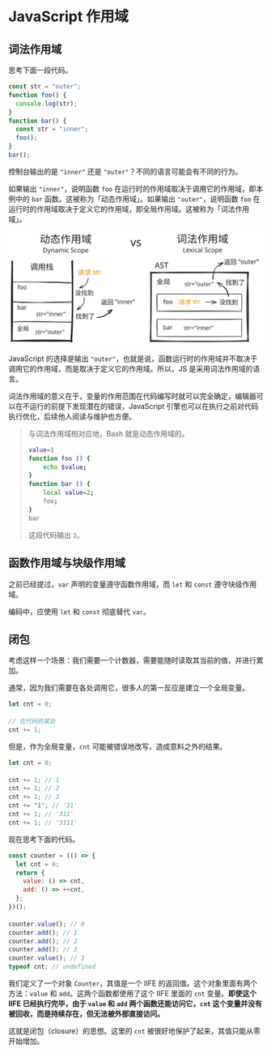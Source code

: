 # JavaScript 作用域

## 词法作用域

思考下面一段代码。

```js
const str = "outer";
function foo() {
  console.log(str);
}
function bar() {
  const str = "inner";
  foo();
}
bar();
```

控制台输出的是 `"inner"` 还是 `"outer"`？不同的语言可能会有不同的行为。

如果输出 `"inner"`，说明函数 `foo` 在运行时的作用域取决于调用它的作用域，即本例中的 `bar` 函数。这被称为「动态作用域」。如果输出 `"outer"`，说明函数 `foo` 在运行时的作用域取决于定义它的作用域，即全局作用域。这被称为「词法作用域」。

![](./images/dynamic-vs-lexical-scope.svg)

JavaScript 的选择是输出 `"outer"`，也就是说，函数运行时的作用域并不取决于调用它的作用域，而是取决于定义它的作用域。所以，JS 是采用词法作用域的语言。

词法作用域的意义在于，变量的作用范围在代码编写时就可以完全确定，编辑器可以在不运行的前提下发现潜在的错误，JavaScript 引擎也可以在执行之前对代码执行优化，后续他人阅读与维护也方便。

> 与词法作用域相对应地，Bash 就是动态作用域的。
>
> ```bash
> value=1
> function foo () {
>     echo $value;
> }
> function bar () {
>     local value=2;
>     foo;
> }
> bar
> ```
>
> 这段代码输出 `2`。



## 函数作用域与块级作用域

之前已经提过，`var` 声明的变量遵守函数作用域，而 `let` 和 `const` 遵守块级作用域。

编码中，应使用 `let` 和 `const` 彻底替代 `var`。

## 闭包

考虑这样一个场景：我们需要一个计数器，需要能随时读取其当前的值，并进行累加。

通常，因为我们需要在各处调用它，很多人的第一反应是建立一个全局变量。

```js
let cnt = 0;

// 在代码的某处
cnt += 1;
```

但是，作为全局变量，`cnt` 可能被错误地改写，造成意料之外的结果。

```js
let cnt = 0;

cnt += 1; // 1
cnt += 1; // 2
cnt += 1; // 3
cnt += "1"; // '31'
cnt += 1; // '311'
cnt += 1; // '3111'
```

现在思考下面的代码。

```js
const counter = (() => {
  let cnt = 0;
  return {
    value: () => cnt,
    add: () => ++cnt,
  };
})();

counter.value(); // 0
counter.add(); // 1
counter.add(); // 2
counter.add(); // 3
counter.value(); // 3
typeof cnt; // undefined
```

我们定义了一个对象 `Counter`，其值是一个 IIFE 的返回值。这个对象里面有两个方法：`value` 和 `add`。这两个函数都使用了这个 IIFE 里面的 `cnt` 变量。**即使这个 IIFE 已经执行完毕，由于 `value` 和 `add` 两个函数还能访问它，`cnt` 这个变量并没有被回收，而是持续存在，但无法被外部直接访问。**

这就是闭包（closure）的思想。这里的 `cnt` 被很好地保护了起来，其值只能从零开始增加。
